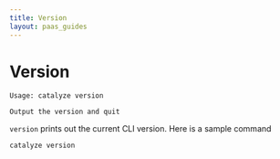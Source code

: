```yaml
---
title: Version
layout: paas_guides
---
```


# Version

```
Usage: catalyze version  

Output the version and quit
```

`version` prints out the current CLI version. Here is a sample command

```
catalyze version
```
